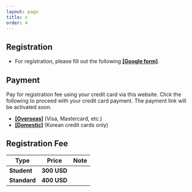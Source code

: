 ```yaml
---
layout: page
title: x
order: 4
---
```


## Registration
* For registration, please fill out the following <a href = "ddd">**[Google form]**</a>.

## Payment
Pay for registration fee using your credit card via this website. Click the following to proceed with your credit card payment. The payment link will be activated soon.
* <a href = "ddd">**[Overseas]**</a> (Visa, Mastercard, etc.)
* <a href = "ddd">**[Domestic]**</a> (Korean credit cards only)


## Registration Fee
| Type    | Price | Note |
|---|---|---|
| **Student** | **300 USD** |
| **Standard** | **400 USD** |
